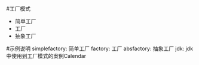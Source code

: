 #工厂模式
 - 简单工厂
 - 工厂
 - 抽象工厂
 
#示例说明
simplefactory: 简单工厂
factory: 工厂
absfactory: 抽象工厂
jdk: jdk中使用到工厂模式的案例Calendar
 